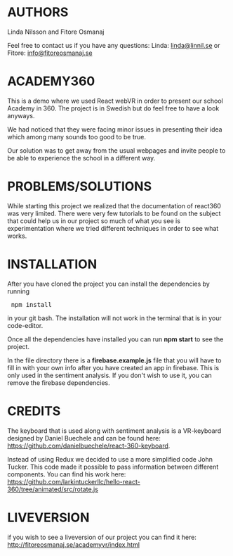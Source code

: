 # AUTHORS

Linda Nilsson and Fitore Osmanaj

Feel free to contact us if you have any questions: Linda: linda@linnil.se or Fitore: info@fitoreosmanaj.se
# ACADEMY360

This is a demo where we used React webVR in order to present our school Academy in 360. The project is in Swedish but do feel free to have a look anyways.

We had noticed that they were facing minor issues in presenting their idea which among many sounds too good to be true.

Our solution was to get away from the usual webpages and invite people to be able to experience the school in a different way.

# PROBLEMS/SOLUTIONS

While starting this project we realized that the documentation of react360 was very limited. There were very few tutorials to be found on the subject 
that could help us in our project so much of what you see is experimentation where we tried different techniques in order to see what works.

# INSTALLATION

After you have cloned the project you can install the dependencies by running  <pre> npm install </pre>  in your git bash.
The installation will not work in the terminal that is in your code-editor.

Once all the dependencies have installed you can run __npm start__ to see the project.

In the file directory there is a __firebase.example.js__ file that you will have to fill in with your own info after you have created an app
in firebase.
This is only used in the sentiment analysis. If you don't wish to use it, you can remove the firebase dependencies.

# CREDITS

The keyboard that is used along with sentiment analysis is a VR-keyboard designed by Daniel Buechele and can be found here: 
https://github.com/danielbuechele/react-360-keyboard.

Instead of using Redux we decided to use a more simplified code John Tucker. This code made it possible to pass information between 
different components. You can find his work here: https://github.com/larkintuckerllc/hello-react-360/tree/animated/src/rotate.js

# LIVEVERSION

if you wish to see a liveversion of our project you can find it here: http://fitoreosmanaj.se/academyvr/index.html
